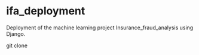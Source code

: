 # ifa_deployment
Deployment of the machine learning project Insurance_fraud_analysis using Django.

git clone 
